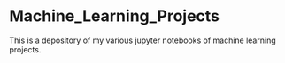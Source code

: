 # Machine_Learning_Projects
This is a depository of my various jupyter notebooks of machine learning projects. 
